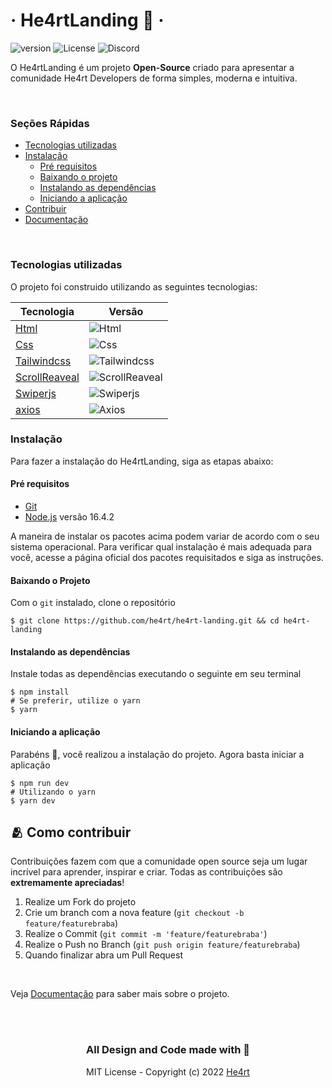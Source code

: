 # &middot; He4rtLanding 💜 &middot;

![version](https://img.shields.io/github/package-json/v/he4rt/he4rt-landing)
![License](https://img.shields.io/github/license/he4rt/he4rt-landing)
![Discord](https://img.shields.io/discord/452926217558163456)

O He4rtLanding é um projeto **Open-Source** criado para apresentar a comunidade He4rt Developers de forma simples, moderna e intuitiva.

<br/>

### Seções Rápidas

- [Tecnologias utilizadas](#tecnologias-utilizadas)
- [Instalação](#instalação)
  - [Pré requisitos](#pré-requisitos)
  - [Baixando o projeto](#baixando-o-projeto)
  - [Instalando as dependências](#instalando-as-dependências)
  - [Iniciando a aplicação](#iniciando-a-aplicação)
- [Contribuir](#🫂-como-contribuir)
- [Documentação](./doc/Padroes.md)

<br/>

### Tecnologias utilizadas

O projeto foi construido utilizando as seguintes tecnologias:

| Tecnologia                                                | Versão                                                            |
| --------------------------------------------------------- | ----------------------------------------------------------------- |
| [Html](https://developer.mozilla.org/pt-BR/docs/Web/HTML) | ![Html](https://img.shields.io/badge/version-5-green)             |
| [Css](https://developer.mozilla.org/pt-BR/docs/Web/CSS)   | ![Css](https://img.shields.io/badge/version-3-green)              |
| [Tailwindcss](https://tailwindcss.com/)                   | ![Tailwindcss](https://img.shields.io/badge/version-3.0.24-green) |
| [ScrollReaveal](https://scrollrevealjs.org/)              | ![ScrollReaveal](https://img.shields.io/badge/version-4-green)    |
| [Swiperjs](https://swiperjs.com/)                         | ![Swiperjs](https://img.shields.io/badge/version-8.1.3-green)     |
| [axios](https://axios-http.com/ptbr/)                     | ![Axios](https://img.shields.io/badge/version-0.26.1-green)       |

### Instalação

Para fazer a instalação do He4rtLanding, siga as etapas abaixo:

#### **Pré requisitos**

- [Git](https://git-scm.com/downloads)
- [Node.js](https://nodejs.org/pt-br/) versão 16.4.2

A maneira de instalar os pacotes acima podem variar de acordo com o seu sistema operacional. Para verificar qual instalação é mais adequada para você, acesse a página oficial dos pacotes requisitados e siga as instruções.

#### **Baixando o Projeto**

Com o `git` instalado, clone o repositório

```shell
$ git clone https://github.com/he4rt/he4rt-landing.git && cd he4rt-landing
```

#### **Instalando as dependências**

Instale todas as dependências executando o seguinte em seu terminal

```shell
$ npm install
# Se preferir, utilize o yarn
$ yarn
```

#### **Iniciando a aplicação**

Parabéns 🎉, você realizou a instalação do projeto. Agora basta iniciar a aplicação

```shell
$ npm run dev
# Utilizando o yarn
$ yarn dev
```

## 🫂 Como contribuir

Contribuições fazem com que a comunidade open source seja um lugar incrível para aprender, inspirar e criar. Todas as contribuições
são **extremamente apreciadas**!

1. Realize um Fork do projeto
2. Crie um branch com a nova feature (`git checkout -b feature/featurebraba`)
3. Realize o Commit (`git commit -m 'feature/featurebraba'`)
4. Realize o Push no Branch (`git push origin feature/featurebraba`)
5. Quando finalizar abra um Pull Request

<br />

Veja [Documentação](./doc/Padroes.md) para saber mais sobre o projeto.

<br />
<br />

<div align="center">
  <h3>All Design and Code made with 💜</h3>

MIT License - Copyright (c) 2022 [He4rt](https://github.com/he4rt/)

</div>
